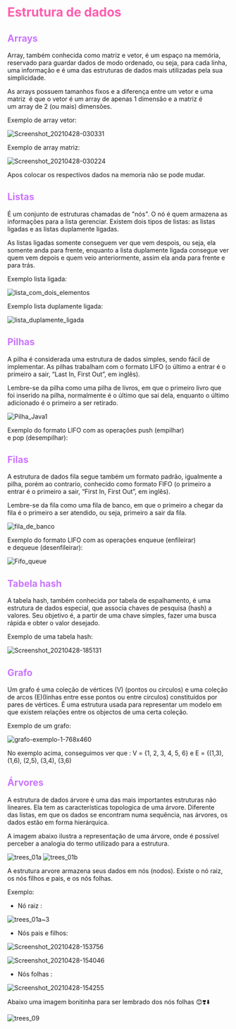 # <span style='color:#ff5dae;'>Estrutura de dados</span>

## <span style='color:#cb74ff;'>Arrays</span>

  Array, também conhecida como matriz e vetor, é um espaço na memória, reservado para guardar dados de modo ordenado, ou seja, para cada linha, uma informação e é uma das estruturas de dados mais utilizadas pela sua simplicidade. 
  
  As arrays possuem tamanhos fixos e a diferença entre um vetor e uma matriz  é que o vetor é um array de apenas 1 dimensão e a matriz é um array de 2 (ou mais) dimensões.
  
  Exemplo de array vetor:
 
  ![Screenshot_20210428-030331](Screenshot_20210428-030331.png)
  
  Exemplo de array matriz:

![Screenshot_20210428-030224](Screenshot_20210428-030224.png)

 Apos colocar os respectivos dados na memoria não se pode mudar.
  
## <span style='color:#cb74ff;'>Listas</span>

 É um conjunto de estruturas chamadas de "nós". O nó é quem armazena as informações para a lista gerenciar. Existem dois tipos de listas: as listas ligadas e as listas duplamente ligadas.
 
 As listas ligadas somente conseguem ver que vem despois, ou seja, ela somente anda para frente, enquanto a lista duplamente ligada consegue ver quem vem depois e quem veio anteriormente, assim ela anda para frente e para trás.
 
 
 Exemplo lista ligada:
 
 ![lista_com_dois_elementos](lista_com_dois_elementos.png)
 
 Exemplo lista duplamente ligada:
 
 ![lista_duplamente_ligada](lista_duplamente_ligada.png)
 
 
## <span style='color:#cb74ff;'>Pilhas</span>

 A pilha é considerada uma estrutura de dados simples, sendo fácil de implementar. As pilhas trabalham com o formato LIFO (o último a entrar é o primeiro a sair, “Last In, First Out”, em inglês). 
 
 Lembre-se da pilha como uma pilha de livros, em que o primeiro livro que foi inserido na pilha, normalmente é o último que sai dela, enquanto o último adicionado é o primeiro a ser retirado.
 
 ![Pilha_Java1](Pilha_Java1.jpg)
 
  Exemplo do formato LIFO com as operações push (empilhar) e pop (desempilhar):
  
  

## <span style='color:#cb74ff;'>Filas</span>

 A estrutura de dados fila segue também um formato padrão, igualmente a pilha, porém ao contrario, conhecido como formato FIFO (o primeiro a entrar é o primeiro a sair, “First In, First Out”, em inglês).
 
  Lembre-se da fila como uma fila de banco, em que o primeiro a chegar da fila é o primeiro a ser atendido, ou seja, primeiro a sair da fila.
  
  ![fila_de_banco](fila_de_banco.jpg)
  
  Exemplo do formato LIFO com as operações enqueue (enfileirar) e dequeue (desenfileirar):
  
  ![Fifo_queue](Fifo_queue.png)

## <span style='color:#cb74ff;'>Tabela hash</span>

 A tabela hash, também conhecida por tabela de espalhamento, é uma estrutura de dados especial, que associa chaves de pesquisa (hash) a valores. Seu objetivo é, a partir de uma chave simples, fazer uma busca rápida e obter o valor desejado.
  
  Exemplo de uma tabela hash:
  
  ![Screenshot_20210428-185131](Screenshot_20210428-185131.png)

## <span style='color:#cb74ff;'>Grafo</span>

 Um grafo é uma coleção de vértices (V) (pontos ou circulos) e uma coleção de arcos (E)(linhas entre esse pontos ou entre circulos) constituídos por pares de vértices. É uma estrutura usada para representar um modelo em que existem relações entre os objectos de uma certa coleção.

  Exemplo de um grafo:
  
  ![grafo-exemplo-1-768x460](grafo-exemplo-1-768x460.gif) 
  
   No exemplo acima, conseguimos ver que : V = {1, 2, 3, 4, 5, 6} e E = {(1,3), (1,6), (2,5), (3,4), (3,6)

## <span style='color:#cb74ff;'>Árvores</span>

 A estrutura de dados árvore é uma das mais importantes estruturas não lineares. Ela tem as características topologica de uma árvore. Diferente das listas, em que os dados se encontram numa sequência, nas árvores, os dados estão em forma hierárquica.
 
 A imagem abaixo ilustra a representação de uma árvore, onde é possível perceber a analogia do termo utilizado para a estrutura.
 
 ![trees_01a](trees_01a.png)
 ![trees_01b](trees_01b.png)

A estrutura arvore armazena seus dados em nós (nodos). Existe o nó raiz, os nós filhos e pais, e os nós folhas.

Exemplo: 
- Nó raiz :

![trees_01a~3](trees_01a~3.png)

- Nós pais e filhos:

![Screenshot_20210428-153756](Screenshot_20210428-153756.png)

![Screenshot_20210428-154046](Screenshot_20210428-154046.png)

- Nós folhas :

![Screenshot_20210428-154255](Screenshot_20210428-154255.png)

 Abaixo uma imagem bonitinha para ser lembrado dos nós folhas 😊❣️⬇️

![trees_09](trees_09.png)
